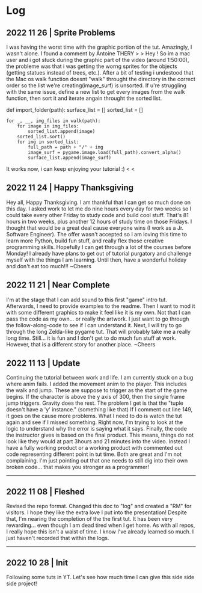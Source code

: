 # Log

## 2022 11 26 | Sprite Problems

I was having the worst time with the graphic portion of the tut. Amazingly, I wasn't alone. I found a comment by Antoine THERY > > Hey !
So im a mac user and i got stuck during the graphic part of the video (around 1:50:00), the probleme was that i was getting the worng sprites for the objects (getting statues instead of trees, etc.).
After a bit of testing i undestood that the Mac os walk function doesnt "walk" throught the directory in the correct order so the list we're creating(image_surf) is unsorted.
If u're struggling with the same issue, define a new list to get every images from the walk function, then sort it and iterate angain throught the sorted list.

def import_folder(path):
surface_list = []
sorted_list = []

    for _, __, img_files in walk(path):
        for image in img_files:
            sorted_list.append(image)
        sorted_list.sort()
        for img in sorted_list:
            full_path = path + "/" + img
            image_surf = pygame.image.load(full_path).convert_alpha()
            surface_list.append(image_surf)

It works now, i can keep enjoying your tutorial :) < <

## 2022 11 24 | Happy Thanksgiving

Hey all, Happy Thanksgiving. I am thankful that I can get so much done on this day. I asked work to let me do nine hours every day for two weeks so I could take every other Friday to study code and build cool stuff. That's 81 hours in two weeks, plus another 12 hours of study time on those Fridays. I thought that would be a great deal cause everyone wins (I work as a Jr. Software Engineer). The offer wasn't accepted so I am loving this time to learn more Python, build fun stuff, and really flex those creative programming skills. Hopefully I can get through a lot of the courses before Monday! I already have plans to get out of tutorial purgatory and challenge myself with the things I am learning. Until then, have a wonderful holiday and don't eat too much!!! ~Cheers

## 2022 11 21 | Near Complete

I'm at the stage that I can add sound to this first "game" intro tut. Afterwards, I need to provide examples to the readme. Then I want to mod it with some different graphics to make it feel like it is my own. Not that I can pass the code as my own... or really the artwork. I just want to go through the follow-along-code to see if I can understand it. Next, I will try to go through the long Zelda-like pygame tut. That will probably take me a really long time. Still... it is fun and I don't get to do much fun stuff at work. However, that is a different story for another place. ~Cheers

## 2022 11 13 | Update

Continuing the tutorial between work and life. I am currently stuck on a bug where anim fails. I added the movement anim to the player. This includes the walk and jump. These are suppose to trigger as the start of the game begins. If the character is above the y axis of 300, then the single frame jump triggers. Gravity does the rest. The problem I get is that the "tuple doesn't have a 'y' instance." (something like that) If I comment out line 149, it goes on the cause more problems. What I need to do is watch the tut again and see if I missed something. Right now, I'm trying to look at the logic to understand why the error is saying what it says. Finally, the code the instructor gives is based on the final product. This means, things do not look like they would at part 3hours and 21 minutes into the video. Instead I have a fully working product or a working product with commented out code representing different point in tut time. Both are great and I'm not complaining. I'm just pointing out that one needs to still dig into their own broken code... that makes you stronger as a programmer!

---

## 2022 11 08 | Fleshed

Revised the repo format. Changed this doc to "log" and created a "RM" for visitors. I hope they like the extra love I put into the presentation! Despite that, I'm nearing the completion of the the first tut. It has been very rewarding... even though I am dead tired when I get home. As with all repos, I really hope this isn't a waist of time. I know I've already learned so much. I just haven't recorded that within the logs.

---

## 2022 10 28 | Init

Following some tuts in YT. Let's see how much time I can give this side side side project!
